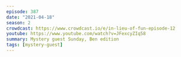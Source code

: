 ```yaml
---
episode: 387
date: "2021-04-18"
season: 2
crowdcast: https://www.crowdcast.io/e/in-lieu-of-fun-episode-12
youtube: https://www.youtube.com/watch?v=JFexcyZIq58
summary: Mystery guest Sunday, Ben edition
tags: [mystery-guest]
---
```

